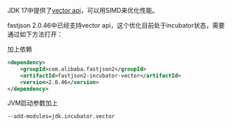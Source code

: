JDK 17中提供了[vector api](https://openjdk.org/jeps/426)，可以用SIMD来优化性能。

fastjson 2.0.46中已经支持vector api，这个优化目前处于incubator状态，需要通过如下方法打开：

加上依赖
```xml
<dependency>
    <groupId>com.alibaba.fastjson2</groupId>
    <artifactId>fastjson2-incubator-vector</artifactId>
    <version>2.0.46</version>
</dependency>
```

JVM启动参数加上
```shell
--add-modules=jdk.incubator.vector
```
